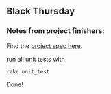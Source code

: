 ## Black Thursday

### Notes from project finishers:

Find the [project spec here](https://github.com/turingschool/curriculum/blob/master/source/projects/black_thursday.markdown).

run all unit tests with

`rake unit_test`

Done!

